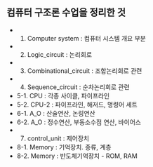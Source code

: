 ## 컴퓨터 구조론 수업을 정리한 것
- 1. Computer system : 컴퓨터 시스템 개요 부분
- 2. Logic_circuit : 논리회로
- 3. Combinational_circuit : 조합논리회로 관련
- 4. Sequence_circuit : 순차논리회로 관련
- 5-1. CPU : 각종 사이클, 파이프라인
- 5-2. CPU-2 : 파이프라인, 해저드, 명령어 세트
- 6-1. A_O : 산술연산, 논링연산
- 6-2. A_O : 정수연산, 부동소수점 연산, 바이어스
- 7. control_unit : 제어장치
- 8-1. Memory : 기억장치. 종류, 계층
- 8-2. Memory : 반도체기억장치 - ROM, RAM